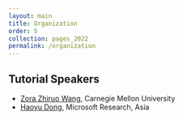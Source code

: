 ```yaml
---
layout: main
title: Organization
order: 5
collection: pages_2022
permalink: /organization
---
```


## Tutorial Speakers
- [Zora Zhiruo Wang](https://zorazrw.github.io/), Carnegie Mellon University
- [Haoyu Dong](https://www.microsoft.com/en-us/research/people/hadong/), Microsoft Research, Asia
